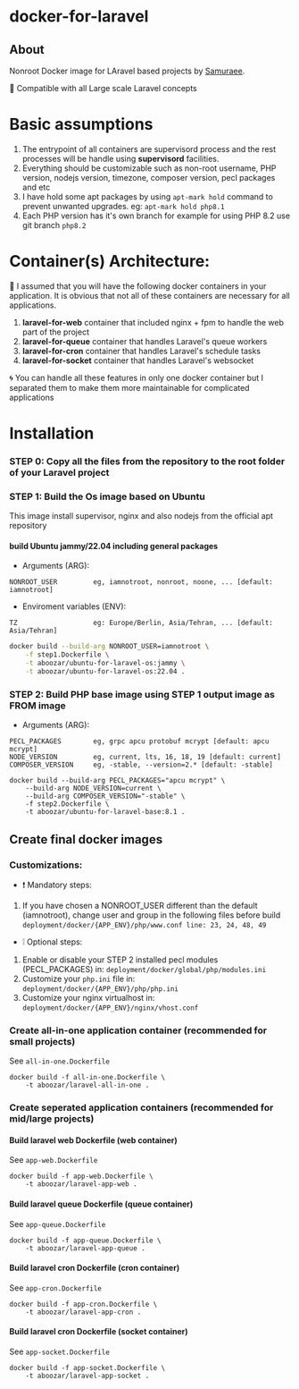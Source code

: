 # docker-for-laravel

## About

Nonroot Docker image for LAravel based projects by [Samuraee](https://github.com/samuraee).

:dragon_face: Compatible with all Large scale Laravel concepts

# Basic assumptions
1. The entrypoint of all containers are supervisord process and the rest processes will be handle using **supervisord** facilities.
2. Everything should be customizable such as non-root username, PHP version, nodejs version, timezone, composer version, pecl packages and etc
3. I have hold some apt packages by using `apt-mark hold` command to prevent unwanted upgrades. eg: `apt-mark hold php8.1`
4. Each PHP version has it's own branch for example for using PHP 8.2 use git branch `php8.2`

# Container(s) Architecture:
:tophat: I assumed that you will have the following docker containers in your application. It is obvious that not all of these containers are necessary for all applications.
1. **laravel-for-web** container that included nginx + fpm to handle the web part of the project
2. **laravel-for-queue** container that handles Laravel's queue workers
3. **laravel-for-cron** container that handles Laravel's schedule tasks
4. **laravel-for-socket** container that handles Laravel's websocket

:cyclone: You can handle all these features in only one docker container but I separated them to make them more maintainable for complicated applications

# Installation

### STEP 0: Copy all the files from the repository to the root folder of your Laravel project

### STEP 1: Build the Os image based on Ubuntu
This image install supervisor, nginx and also nodejs from the official apt repository

#### build Ubuntu jammy/22.04 including general packages  
- Arguments (ARG):
```
NONROOT_USER         eg, iamnotroot, nonroot, noone, ... [default: iamnotroot]
```
- Enviroment variables (ENV):
```
TZ                   eg: Europe/Berlin, Asia/Tehran, ... [default: Asia/Tehran]
```

```bash
docker build --build-arg NONROOT_USER=iamnotroot \
    -f step1.Dockerfile \
    -t aboozar/ubuntu-for-laravel-os:jammy \
    -t aboozar/ubuntu-for-laravel-os:22.04 .
```

### STEP 2: Build PHP base image using STEP 1 output image as FROM image

- Arguments (ARG):
```
PECL_PACKAGES        eg, grpc apcu protobuf mcrypt [default: apcu mcrypt]
NODE_VERSION         eg, current, lts, 16, 18, 19 [default: current]
COMPOSER_VERSION     eg, -stable, --version=2.* [default: -stable]
```

```
docker build --build-arg PECL_PACKAGES="apcu mcrypt" \
    --build-arg NODE_VERSION=current \
    --build-arg COMPOSER_VERSION="-stable" \
    -f step2.Dockerfile \
    -t aboozar/ubuntu-for-laravel-base:8.1 .
```

## Create final docker images

### Customizations:

-  :exclamation: Mandatory steps:
1. If you have chosen a NONROOT_USER different than the default (iamnotroot), change user and group in the following files before build
`
deployment/docker/{APP_ENV}/php/www.conf line: 23, 24, 48, 49
`
- :grey_exclamation: Optional steps:
1. Enable or disable your STEP 2 installed pecl modules (PECL_PACKAGES) in:
`
deployment/docker/global/php/modules.ini
`
2. Customize your `php.ini` file in: 
`deployment/docker/{APP_ENV}/php/php.ini`
2. Customize your nginx virtualhost in:
`
deployment/docker/{APP_ENV}/nginx/vhost.conf
`

### Create all-in-one application container (recommended for small projects)
See `all-in-one.Dockerfile`
```
docker build -f all-in-one.Dockerfile \
    -t aboozar/laravel-all-in-one .
```

### Create seperated application containers (recommended for mid/large projects)

#### Build laravel web Dockerfile (web container)

See `app-web.Dockerfile`
```
docker build -f app-web.Dockerfile \
    -t aboozar/laravel-app-web .
```

#### Build laravel queue Dockerfile (queue container)

See `app-queue.Dockerfile`
```
docker build -f app-queue.Dockerfile \
    -t aboozar/laravel-app-queue .
```

#### Build laravel cron Dockerfile (cron container)

See `app-cron.Dockerfile`
```
docker build -f app-cron.Dockerfile \
    -t aboozar/laravel-app-cron .
```

#### Build laravel cron Dockerfile (socket container)

See `app-socket.Dockerfile`
```
docker build -f app-socket.Dockerfile \
    -t aboozar/laravel-app-socket .
```